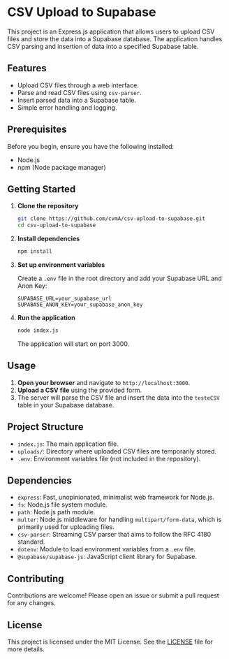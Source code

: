 # CSV Upload to Supabase

This project is an Express.js application that allows users to upload CSV files and store the data into a Supabase database. The application handles CSV parsing and insertion of data into a specified Supabase table.

## Features

- Upload CSV files through a web interface.
- Parse and read CSV files using `csv-parser`.
- Insert parsed data into a Supabase table.
- Simple error handling and logging.

## Prerequisites

Before you begin, ensure you have the following installed:

- Node.js
- npm (Node package manager)

## Getting Started

1. **Clone the repository**

   ```bash
   git clone https://github.com/cvmA/csv-upload-to-supabase.git
   cd csv-upload-to-supabase
   ```

2. **Install dependencies**

   ```bash
   npm install
   ```

3. **Set up environment variables**

   Create a `.env` file in the root directory and add your Supabase URL and Anon Key:

   ```env
   SUPABASE_URL=your_supabase_url
   SUPABASE_ANON_KEY=your_supabase_anon_key
   ```

4. **Run the application**

   ```bash
   node index.js
   ```

   The application will start on port 3000.

## Usage

1. **Open your browser** and navigate to `http://localhost:3000`.
2. **Upload a CSV file** using the provided form.
3. The server will parse the CSV file and insert the data into the `testeCSV` table in your Supabase database.

## Project Structure

- `index.js`: The main application file.
- `uploads/`: Directory where uploaded CSV files are temporarily stored.
- `.env`: Environment variables file (not included in the repository).

## Dependencies

- `express`: Fast, unopinionated, minimalist web framework for Node.js.
- `fs`: Node.js file system module.
- `path`: Node.js path module.
- `multer`: Node.js middleware for handling `multipart/form-data`, which is primarily used for uploading files.
- `csv-parser`: Streaming CSV parser that aims to follow the RFC 4180 standard.
- `dotenv`: Module to load environment variables from a `.env` file.
- `@supabase/supabase-js`: JavaScript client library for Supabase.

## Contributing

Contributions are welcome! Please open an issue or submit a pull request for any changes.

## License

This project is licensed under the MIT License. See the [LICENSE](LICENSE) file for more details.
